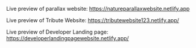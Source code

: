 Live preview of parallax website: https://natureparallaxwebsite.netlify.app  

Live preview of Tribute Website: https://tributewebsite123.netlify.app/  

Live preview of Developer Landing page: https://developerlandingpagewebsite.netlify.app/
